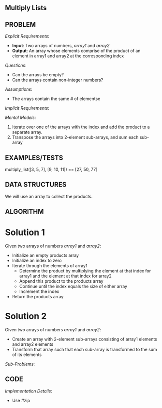 ## Multiply Lists

## PROBLEM

*Explicit Requirements*:
- **Input**: Two arrays of numbers, _array1_ and _array2_
- **Output**: An array whose elements comprise of the product of an element in array1 and array2 at the corresponding index

*Questions*:
- Can the arrays be empty?
- Can the arrays contain non-integer numbers?

*Assumptions*:
- The arrays contain the same # of elementse

*Implicit Requirements*:


*Mental Models*:
1. Iterate over one of the arrays with the index and add the product to a separate array.
2. Transpose the arrays into 2-element sub-arrays, and sum each sub-array


## EXAMPLES/TESTS

multiply_list([3, 5, 7], [9, 10, 11]) == [27, 50, 77]

## DATA STRUCTURES

We will use an array to collect the products.

## ALGORITHM

# Solution 1

Given two arrays of numbers _array1_ and _array2_:

- Initialize an empty products array
- Initialize an index to zero
- Iterate through the elements of array1
  - Determine the product by multiplying the element at that index for array1 and the element at that index for array2
  - Append this product to the products array
  - Continue until the index equals the size of either array
  - Increment the index
- Return the products array

# Solution 2

Given two arrays of numbers _array1_ and _array2_:
- Create an array with 2-element sub-arrays consisting of array1 elements and array2 elements
- Transform that array such that each sub-array is transformed to the sum of its elements

*Sub-Problems*:




## CODE

*Implementation Details*:
- Use #zip